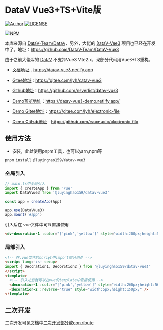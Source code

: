 # DataV Vue3+TS+Vite版

[![Author](https://img.shields.io/badge/Author-lyh-red.svg "Author")](https://github.com/vaemusic "Author")       [![LICENSE](https://img.shields.io/github/license/vaemusic/datav-vue3 "LICENSE")](https://github.com/neverlist/datav-vue3/blob/master/LICENSE "LICENSE")

[![NPM](https://nodei.co/npm/@luyinghao159/datav-vue3.png?mini=true)](https://www.npmjs.com/package/@luyinghao159/datav-vue3)

本库来源自 [DataV-Team/DataV](https://github.com/DataV-Team/DataV)，另外，大佬的 [DataV-Vue3](https://github.com/DataV-Team/DataV-Vue3) 项目也已经在开发中了，地址：https://github.com/DataV-Team/DataV-Vue3


由于之前大佬写的 [DataV](http://datav.jiaminghi.com/) 不支持Vue3 Vite2.x，现部分代码用Vue3+TS重构。

- [文档地址](https://datav-vue3.netlify.app)：https://datav-vue3.netlify.app

- [Gitee地址](https://gitee.com/lyh/datav-vue3)：https://gitee.com/lyh/datav-vue3

- [Github地址](https://github.com/neverlist/datav-vue3)：https://github.com/neverlist/datav-vue3

- [Demo预览地址](https://datav-vue3-demo.netlify.app/)：https://datav-vue3-demo.netlify.app/

- [Demo Gitee地址](https://gitee.com/lyh/electronic-file)：https://gitee.com/lyh/electronic-file

- [Demo Github地址](https://github.com/vaemusic/electronic-file)：https://github.com/vaemusic/electronic-file

## 使用方法
- 安装，此处使用pnpm工具，也可以yarn,npm等
```shell
pnpm install @luyinghao159/datav-vue3
```
### 全局引入

```ts
// main.ts中全局引入
import { createApp } from 'vue'
import DataVVue3 from '@luyinghao159/datav-vue3'

const app = createApp(App)

app.use(DataVVue3)
app.mount('#app')
```
引入后在.vue文件中可以直接使用
```html
<dv-decoration-1 :color="['pink','yellow']" style="width:200px;height:50px;" />
```

### 局部引入
```html
<!-- 在.vue文件的script中import部分组件 -->
<script lang="ts" setup>
import { Decoration1, Decoration2 } from '@luyinghao159/datav-vue3'
</script>
<template>
  <!-- 引入之后就可以在vue的template中直接使用 -->
  <decoration-1 :color="['pink','yellow']" style="width:200px;height:50px;" />
  <decoration-2 :reverse="true" style="width:5px;height:150px;" />
</template>
```

## 二次开发

二次开发可见文档中[二次开发部分](https://datav-vue3.netlify.app/Guide/contribute.html)或[contribute](./packages/docs/docs/Guide/contribute.md)
